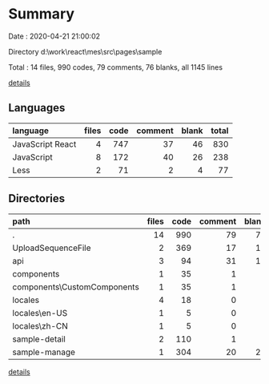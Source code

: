 # Summary

Date : 2020-04-21 21:00:02

Directory d:\work\react\mes\src\pages\sample

Total : 14 files,  990 codes, 79 comments, 76 blanks, all 1145 lines

[details](details.md)

## Languages
| language | files | code | comment | blank | total |
| :--- | ---: | ---: | ---: | ---: | ---: |
| JavaScript React | 4 | 747 | 37 | 46 | 830 |
| JavaScript | 8 | 172 | 40 | 26 | 238 |
| Less | 2 | 71 | 2 | 4 | 77 |

## Directories
| path | files | code | comment | blank | total |
| :--- | ---: | ---: | ---: | ---: | ---: |
| . | 14 | 990 | 79 | 76 | 1,145 |
| UploadSequenceFile | 2 | 369 | 17 | 17 | 403 |
| api | 3 | 94 | 31 | 18 | 143 |
| components | 1 | 35 | 1 | 2 | 38 |
| components\CustomComponents | 1 | 35 | 1 | 2 | 38 |
| locales | 4 | 18 | 0 | 6 | 24 |
| locales\en-US | 1 | 5 | 0 | 1 | 6 |
| locales\zh-CN | 1 | 5 | 0 | 1 | 6 |
| sample-detail | 2 | 110 | 1 | 7 | 118 |
| sample-manage | 1 | 304 | 20 | 24 | 348 |

[details](details.md)